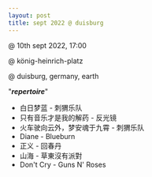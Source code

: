 ```yaml
---
layout: post
title: sept 2022 @ duisburg
---
```


@ 10th sept 2022, 17:00

@ könig-heinrich-platz

@ duisburg, germany, earth

 "***repertoire***"

  - 白日梦蓝 - 刺猬乐队
  - 只有音乐才是我的解药 - 反光镜
  - 火车驶向云外，梦安魂于九霄 - 刺猬乐队
  - Diane - Blueburn
  - 正义 - 回春丹
  - 山海 - 草東沒有派對
  - Don't Cry - Guns N' Roses
